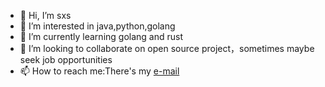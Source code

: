 - 👋 Hi, I’m sxs
- 👀 I’m interested in java,python,golang
- 🌱 I’m currently learning golang and rust
- 💞️ I’m looking to collaborate on open source project，sometimes maybe seek job opportunities
- 📫 How to reach me:There's my [e-mail](sxs20093393@outlook.com)

<!---
sxs20093393/sxs20093393 is a ✨ special ✨ repository because its `README.md` (this file) appears on your GitHub profile.
You can click the Preview link to take a look at your changes.
--->
